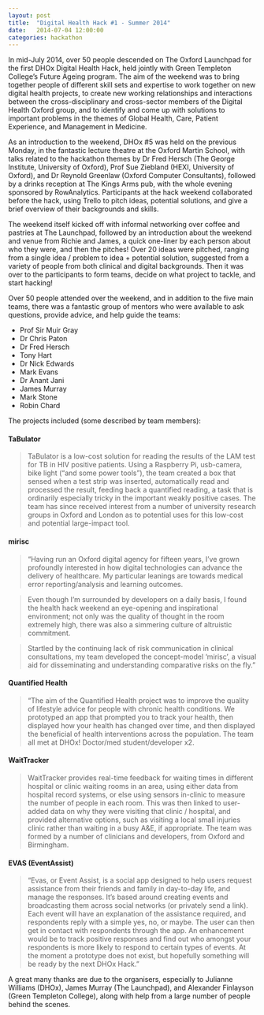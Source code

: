 ```yaml
---
layout: post
title:  "Digital Health Hack #1 - Summer 2014"
date:   2014-07-04 12:00:00
categories: hackathon
---
```


In mid-July 2014, over 50 people descended on The Oxford Launchpad for the first DHOx Digital Health Hack, held jointly with Green Templeton College’s Future Ageing program. The aim of the weekend was to bring together people of different skill sets and expertise to work together on new digital health projects, to create new working relationships and interactions between the cross-disciplinary and cross-sector members of the Digital Health Oxford group, and to identify and come up with solutions to important problems in the themes of Global Health, Care, Patient Experience, and Management in Medicine.

As an introduction to the weekend, DHOx #5 was held on the previous Monday, in the fantastic lecture theatre at the Oxford Martin School, with talks related to the hackathon themes by Dr Fred Hersch (The George Institute, University of Oxford), Prof Sue Ziebland (HEXI, University of Oxford), and Dr Reynold Greenlaw (Oxford Computer Consultants), followed by a drinks reception at The Kings Arms pub, with the whole evening sponsored by RowAnalytics.  Participants at the hack weekend collaborated before the hack, using Trello to pitch ideas, potential solutions, and give a brief overview of their backgrounds and skills.

The weekend itself kicked off with informal networking over coffee and pastries at The Launchpad, followed by an introduction about the weekend and venue from Richie and James, a quick one-liner by each person about who they were, and then the pitches! Over 20 ideas were pitched, ranging from a single idea / problem to idea + potential solution, suggested from a variety of people from both clinical and digital backgrounds.  Then it was over to the participants to form teams, decide on what project to tackle, and start hacking!

Over 50 people attended over the weekend, and in addition to the five main teams, there was a fantastic group of mentors who were available to ask questions, provide advice, and help guide the teams:

- Prof Sir Muir Gray
- Dr Chris Paton
- Dr Fred Hersch
- Tony Hart
- Dr Nick Edwards
- Mark Evans
- Dr Anant Jani
- James Murray
- Mark Stone
- Robin Chard

The projects included (some described by team members):

#### TaBulator
> TaBulator is a low-cost solution for reading the results of the LAM test for TB in HIV positive patients.  Using a Raspberry Pi, usb-camera, bike light (“and some power tools”), the team created a box that sensed when a test strip was inserted, automatically read and processed the result, feeding back a quantified reading, a task that is ordinarily especially tricky in the important weakly positive cases.  The team has since received interest from a number of university research groups in Oxford and London as to potential uses for this low-cost and potential large-impact tool.

#### mirisc
>“Having run an Oxford digital agency for fifteen years, I’ve grown profoundly interested in how digital technologies can advance the delivery of healthcare. My particular leanings are towards medical error reporting/analysis and learning outcomes. 

>Even though I’m surrounded by developers on a daily basis, I found the health hack weekend an eye-opening and inspirational environment; not only was the quality of thought in the room extremely high, there was also a simmering culture of altruistic commitment.

>Startled by the continuing lack of risk communication in clinical consultations, my team developed the concept-model ‘mirisc’, a visual aid for disseminating and understanding comparative risks on the fly.”

#### Quantified Health
> “The aim of the Quantified Health project was to improve the quality of lifestyle advice for people with chronic health conditions. We prototyped an app that prompted you to track your health, then displayed how your health has changed over time, and then displayed the beneficial of health interventions across the population. The team all met at DHOx! Doctor/med student/developer x2.

#### WaitTracker
>WaitTracker provides real-time feedback for waiting times in different hospital or clinic waiting rooms in an area, using either data from hospital record systems, or else using sensors in-clinic to measure the number of people in each room.  This was then linked to user-added data on why they were visiting that clinic / hospital, and provided alternative options, such as visiting a local small injuries clinic rather than waiting in a busy A&E, if appropriate.  The team was formed by a number of clinicians and developers, from Oxford and Birmingham.

#### EVAS (EventAssist)
>“Evas, or Event Assist, is a social app designed to help users request assistance from their friends and family in day-to-day life, and manage the responses. It’s based around creating events and broadcasting them across social networks (or privately send a link). Each event will have an explanation of the assistance required, and respondents reply with a simple yes, no, or maybe. The user can then get in contact with respondents through the app. An enhancement would be to track positive responses and find out who amongst your respondents is more likely to respond to certain types of events. At the moment a prototype does not exist, but hopefully something will be ready by the next DHOx Hack.”
 
A great many thanks are due to the organisers, especially to Julianne Williams (DHOx), James Murray (The Launchpad), and Alexander Finlayson (Green Templeton College), along with help from a large number of people behind the scenes.

